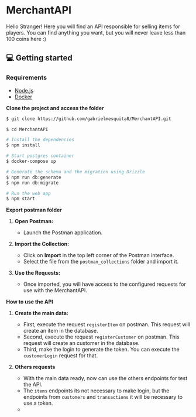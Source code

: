 # MerchantAPI
Hello Stranger! Here you will find an API responsible for selling items for players. You can find anything you want, but you will never leave less than 100 coins here :) 

## 💻 Getting started

### Requirements

- [Node.js](https://nodejs.org/en/)
- [Docker](https://www.docker.com/)

**Clone the project and access the folder**

```bash
$ git clone https://github.com/gabrielmesquita8/MerchantAPI.git

$ cd MerchantAPI
```

```bash
# Install the dependencies
$ npm install

# Start postgres container
$ docker-compose up

# Generate the schema and the migration using Drizzle
$ npm run db:generate
$ npm run db:migrate

# Run the web app
$ npm start
```

**Export postman folder**

1. **Open Postman:**
   - Launch the Postman application.

2. **Import the Collection:**
   - Click on **Import** in the top left corner of the Postman interface.
   - Select the file from the `postman_collections` folder and import it.

3. **Use the Requests:**
   - Once imported, you will have access to the configured requests for use with the MerchantAPI.

**How to use the API**

1. **Create the main data:**
   - First, execute the request `registerItem` on postman. This request will create an item in the database. 
   - Second, execute the request `registerCustomer` on postman. This request will create an customer in the database. 
   - Third, make the login to generate the token. You can execute the `customerLogin` request for that.

2. **Others requests**
   - With the main data ready, now can use the others endpoints for test the API. 
   - The `items` endpoints its not necessary to make login, but the endpoints from `customers` and `transactions` it will be necessary to use a token. 
   - 